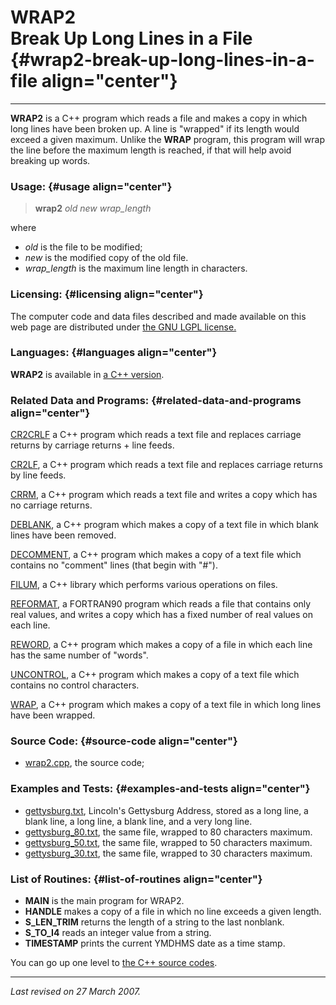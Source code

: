 WRAP2\
Break Up Long Lines in a File {#wrap2-break-up-long-lines-in-a-file align="center"}
=============================

------------------------------------------------------------------------

**WRAP2** is a C++ program which reads a file and makes a copy in which
long lines have been broken up. A line is "wrapped" if its length would
exceed a given maximum. Unlike the **WRAP** program, this program will
wrap the line before the maximum length is reached, if that will help
avoid breaking up words.

### Usage: {#usage align="center"}

> **wrap2** *old* *new* *wrap\_length*

where

-   *old* is the file to be modified;
-   *new* is the modified copy of the old file.
-   *wrap\_length* is the maximum line length in characters.

### Licensing: {#licensing align="center"}

The computer code and data files described and made available on this
web page are distributed under [the GNU LGPL
license.](../../txt/gnu_lgpl.txt)

### Languages: {#languages align="center"}

**WRAP2** is available in [a C++
version](../../master/wrap2/wrap2.md).

### Related Data and Programs: {#related-data-and-programs align="center"}

[CR2CRLF](../../master/cr2crlf/cr2crlf.md) a C++ program which reads
a text file and replaces carriage returns by carriage returns + line
feeds.

[CR2LF](../../master/cr2lf/cr2lf.md), a C++ program which reads a
text file and replaces carriage returns by line feeds.

[CRRM](../../master/crrm/crrm.md), a C++ program which reads a text
file and writes a copy which has no carriage returns.

[DEBLANK](../../master/deblank/deblank.md), a C++ program which makes
a copy of a text file in which blank lines have been removed.

[DECOMMENT](../../master/decomment/decomment.md), a C++ program which
makes a copy of a text file which contains no "comment" lines (that
begin with "\#").

[FILUM](../../master/filum/filum.md), a C++ library which performs
various operations on files.

[REFORMAT](../../f_src/reformat/reformat.md), a FORTRAN90 program
which reads a file that contains only real values, and writes a copy
which has a fixed number of real values on each line.

[REWORD](../../master/reword/reword.md), a C++ program which makes a
copy of a file in which each line has the same number of "words".

[UNCONTROL](../../master/uncontrol/uncontrol.md), a C++ program which
makes a copy of a text file which contains no control characters.

[WRAP](../../master/wrap/wrap.md), a C++ program which makes a copy
of a text file in which long lines have been wrapped.

### Source Code: {#source-code align="center"}

-   [wrap2.cpp](wrap2.cpp), the source code;

### Examples and Tests: {#examples-and-tests align="center"}

-   [gettysburg.txt](gettysburg.txt), Lincoln's Gettysburg Address,
    stored as a long line, a blank line, a long line, a blank line, and
    a very long line.
-   [gettysburg\_80.txt](gettysburg_80.txt), the same file, wrapped to
    80 characters maximum.
-   [gettysburg\_50.txt](gettysburg_50.txt), the same file, wrapped to
    50 characters maximum.
-   [gettysburg\_30.txt](gettysburg_30.txt), the same file, wrapped to
    30 characters maximum.

### List of Routines: {#list-of-routines align="center"}

-   **MAIN** is the main program for WRAP2.
-   **HANDLE** makes a copy of a file in which no line exceeds a given
    length.
-   **S\_LEN\_TRIM** returns the length of a string to the last
    nonblank.
-   **S\_TO\_I4** reads an integer value from a string.
-   **TIMESTAMP** prints the current YMDHMS date as a time stamp.

You can go up one level to [the C++ source codes](../cpp_src.md).

------------------------------------------------------------------------

*Last revised on 27 March 2007.*
